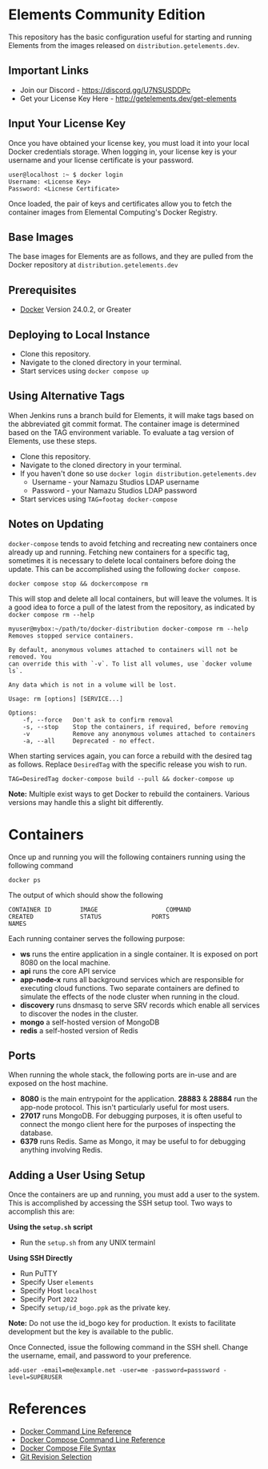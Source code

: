 # Elements Community Edition

This repository has the basic configuration useful for starting and running
Elements from the images released on ``distribution.getelements.dev``.

## Important Links

* Join our Discord - https://discord.gg/U7NSUSDDPc
* Get your License Key Here - http://getelements.dev/get-elements

## Input Your License Key

Once you have obtained your license key, you must load it into your local
Docker credentials storage. When logging in, your license key is your username
and your license certificate is your password.

```text
user@localhost :~ $ docker login
Username: <License Key>
Password: <Licnese Certificate>
```

Once loaded, the pair of keys and certificates allow you to fetch the container
images from Elemental Computing's Docker Registry.

## Base Images

The base images for Elements are as follows, and they are pulled from the Docker
repository at ``distribution.getelements.dev``

## Prerequisites

- [Docker](https://docs.docker.com/engine/install/) Version 24.0.2, or Greater

## Deploying to Local Instance

 * Clone this repository.
 * Navigate to the cloned directory in your terminal.
 * Start services using ```docker compose up```
 
## Using Alternative Tags
 
 When Jenkins runs a branch build for Elements, it will make tags based on the
 abbreviated git commit format.  The container image is determined based on the
 TAG environment variable.  To evaluate a tag version of Elements, use these
 steps.
 
 * Clone this repository.
 * Navigate to the cloned directory in your terminal.
 * If you haven't done so use ```docker login distribution.getelements.dev``` 
   * Username - your Namazu Studios LDAP username
   * Password - your Namazu Studios LDAP password 
 * Start services using ```TAG=footag docker-compose```

## Notes on Updating

```docker-compose``` tends to avoid fetching and recreating new containers 
once already up and running. Fetching new containers for a specific tag, 
sometimes it is necessary to delete local containers before doing the update. 
This  can be accomplished using the following ```docker compose```.

```
docker compose stop && dockercompose rm
```

This will stop and delete all local containers, but will leave the volumes. It 
is a good idea to force a pull of the latest from the repository, as indicated 
by ```docker compose rm --help```

```
myuser@mybox:~/path/to/docker-distribution docker-compose rm --help
Removes stopped service containers.

By default, anonymous volumes attached to containers will not be removed. You
can override this with `-v`. To list all volumes, use `docker volume ls`.

Any data which is not in a volume will be lost.

Usage: rm [options] [SERVICE...]

Options:
    -f, --force   Don't ask to confirm removal
    -s, --stop    Stop the containers, if required, before removing
    -v            Remove any anonymous volumes attached to containers
    -a, --all     Deprecated - no effect.
```

When starting services again, you can force a rebuild with the desired tag as 
follows. Replace ```DesiredTag``` with the specific release you wish to run.

```
TAG=DesiredTag docker-compose build --pull && docker-compose up
```

**Note:** Multiple exist ways to get Docker to rebuild the containers. Various
versions may handle this a slight bit differently.

# Containers

Once up and running you will the following containers running using the following command

```shell
docker ps
```

The output of which should show the following

```text
CONTAINER ID        IMAGE                   COMMAND                  CREATED             STATUS              PORTS                            NAMES
```

Each running container serves the following purpose:

- **ws** runs the entire application in a single container. It is exposed on
  port 8080 on the local machine.
- **api** runs the core API service
- **app-node-x** runs all background services which are responsible for 
  executing cloud functions. Two separate containers are defined to simulate 
  the effects of the node cluster when running in the cloud.
- **discovery** runs dnsmasq to serve SRV records which enable all services to 
  discover the nodes in the cluster.
- **mongo** a self-hosted version of MongoDB
- **redis** a self-hosted version of Redis

## Ports

When running the whole stack, the following ports are in-use and are exposed on
the host machine.

- **8080** is the main entrypoint for the application.
  **28883** & **28884** run the app-node protocol. This isn't particularly 
  useful for most users.
- **27017** runs MongoDB. For debugging purposes, it is often useful to connect
  the mongo client here for the purposes of inspecting the database.
- **6379** runs Redis. Same as Mongo, it may be useful to for debugging 
  anything involving Redis.

## Adding a User Using Setup

Once the containers are up and running, you must add a user to the system. This
is accomplished by accessing the SSH setup tool. Two ways to accomplish this are:

**Using the ```setup.sh``` script**
- Run the ```setup.sh``` from any UNIX termainl

**Using SSH Directly**
- Run PuTTY
- Specify User ```elements```
- Specify Host ```localhost```
- Specify Port ```2022```
- Specify ```setup/id_bogo.ppk``` as the private key.

**Note:** Do not use the id_bogo key for production. It exists to facilitate 
development but the key is available to the public.

Once Connected, issue the following command in the SSH shell. Change the 
username, email, and password to your preference.

```
add-user -email=me@example.net -user=me -password=passsword -level=SUPERUSER
```


# References

- [Docker Command Line Reference](https://docs.docker.com/engine/reference/commandline/cli/)
- [Docker Compose Command Line Reference](https://docs.docker.com/compose/reference/)
- [Docker Compose File Syntax](https://docs.docker.com/compose/compose-file/)
- [Git Revision Selection](https://git-scm.com/book/en/v2/Git-Tools-Revision-Selection)
